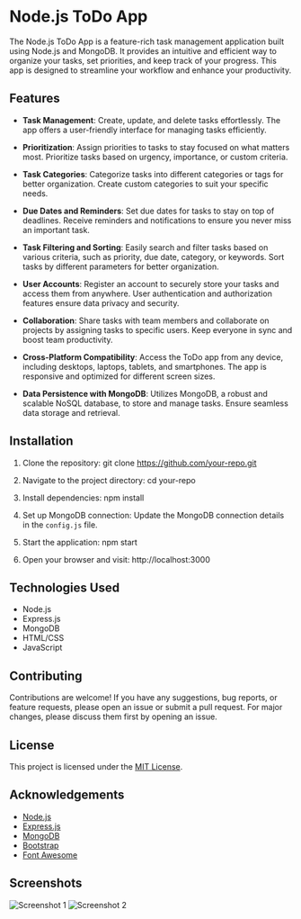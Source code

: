# Node.js ToDo App

The Node.js ToDo App is a feature-rich task management application built using Node.js and MongoDB. It provides an intuitive and efficient way to organize your tasks, set priorities, and keep track of your progress. This app is designed to streamline your workflow and enhance your productivity.

## Features

- **Task Management**: Create, update, and delete tasks effortlessly. The app offers a user-friendly interface for managing tasks efficiently.

- **Prioritization**: Assign priorities to tasks to stay focused on what matters most. Prioritize tasks based on urgency, importance, or custom criteria.

- **Task Categories**: Categorize tasks into different categories or tags for better organization. Create custom categories to suit your specific needs.

- **Due Dates and Reminders**: Set due dates for tasks to stay on top of deadlines. Receive reminders and notifications to ensure you never miss an important task.

- **Task Filtering and Sorting**: Easily search and filter tasks based on various criteria, such as priority, due date, category, or keywords. Sort tasks by different parameters for better organization.

- **User Accounts**: Register an account to securely store your tasks and access them from anywhere. User authentication and authorization features ensure data privacy and security.

- **Collaboration**: Share tasks with team members and collaborate on projects by assigning tasks to specific users. Keep everyone in sync and boost team productivity.

- **Cross-Platform Compatibility**: Access the ToDo app from any device, including desktops, laptops, tablets, and smartphones. The app is responsive and optimized for different screen sizes.

- **Data Persistence with MongoDB**: Utilizes MongoDB, a robust and scalable NoSQL database, to store and manage tasks. Ensure seamless data storage and retrieval.

## Installation

1. Clone the repository:
    git clone https://github.com/your-repo.git
2. Navigate to the project directory:
    cd your-repo
3. Install dependencies:
    npm install

4. Set up MongoDB connection: Update the MongoDB connection details in the `config.js` file.

5. Start the application:
    npm start
6. Open your browser and visit:
    http://localhost:3000

## Technologies Used

- Node.js
- Express.js
- MongoDB
- HTML/CSS
- JavaScript

## Contributing

Contributions are welcome! If you have any suggestions, bug reports, or feature requests, please open an issue or submit a pull request. For major changes, please discuss them first by opening an issue.

## License

This project is licensed under the [MIT License](LICENSE).

## Acknowledgements

- [Node.js](https://nodejs.org/)
- [Express.js](https://expressjs.com/)
- [MongoDB](https://www.mongodb.com/)
- [Bootstrap](https://getbootstrap.com/)
- [Font Awesome](https://fontawesome.com/)

## Screenshots

![Screenshot 1](screenshots/screenshot1.png)
![Screenshot 2](screenshots/screenshot2.png)
